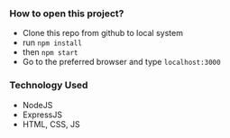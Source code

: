 ### How to open this project?

- Clone this repo from github to local system
- run `npm install`
- then `npm start`
- Go to the preferred browser and type `localhost:3000`

### Technology Used

- NodeJS
- ExpressJS
- HTML, CSS, JS

